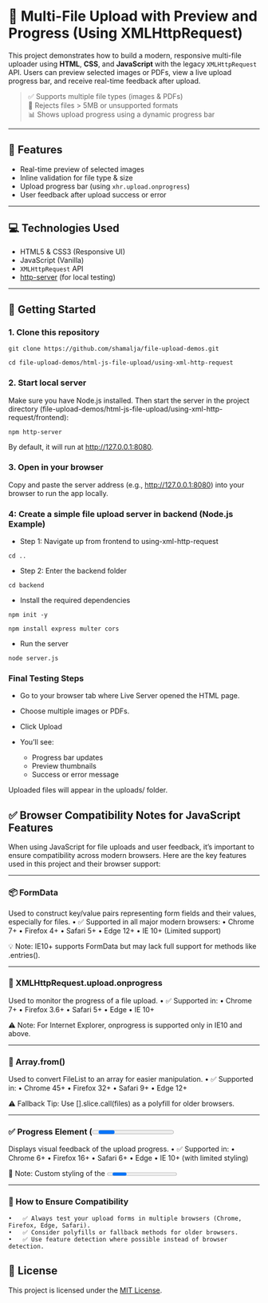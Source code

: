# 📁 Multi-File Upload with Preview and Progress (Using XMLHttpRequest)

This project demonstrates how to build a modern, responsive multi-file uploader using **HTML**, **CSS**, and **JavaScript** with the legacy `XMLHttpRequest` API. Users can preview selected images or PDFs, view a live upload progress bar, and receive real-time feedback after upload.

> ✅ Supports multiple file types (images & PDFs)  
> 🚫 Rejects files > 5MB or unsupported formats  
> 📊 Shows upload progress using a dynamic progress bar

---

## 🔧 Features

- Real-time preview of selected images
- Inline validation for file type & size
- Upload progress bar (using `xhr.upload.onprogress`)
- User feedback after upload success or error

---

## 💻 Technologies Used

- HTML5 & CSS3 (Responsive UI)
- JavaScript (Vanilla)
- `XMLHttpRequest` API
- [http-server](https://www.npmjs.com/package/http-server) (for local testing)

---

## 🚀 Getting Started

### 1. Clone this repository

`git clone https://github.com/shamalja/file-upload-demos.git`

`cd file-upload-demos/html-js-file-upload/using-xml-http-request`

### 2. Start local server

Make sure you have Node.js installed. Then start the server in the project directory (file-upload-demos/html-js-file-upload/using-xml-http-request/frontend):

`npm http-server`

By default, it will run at http://127.0.0.1:8080.

### 3. Open in your browser

Copy and paste the server address (e.g., http://127.0.0.1:8080) into your browser to run the app locally.

### 4: Create a simple file upload server in backend (Node.js Example)

- Step 1: Navigate up from frontend to using-xml-http-request

`cd ..`

- Step 2: Enter the backend folder

`cd backend`

-  Install the required dependencies

`npm init -y`

`npm install express multer cors`

- Run the server

`node server.js`

### Final Testing Steps

- Go to your browser tab where Live Server opened the HTML page.

- Choose multiple images or PDFs.

- Click Upload

- You’ll see:
  - Progress bar updates
  - Preview thumbnails
  - Success or error message

Uploaded files will appear in the uploads/ folder.

## ✅ Browser Compatibility Notes for JavaScript Features

When using JavaScript for file uploads and user feedback, it’s important to ensure compatibility across modern browsers. Here are the key features used in this project and their browser support:

---

### 📦 FormData

Used to construct key/value pairs representing form fields and their values, especially for files.
	•	✅ Supported in all major modern browsers:
	•	Chrome 7+
	•	Firefox 4+
	•	Safari 5+
	•	Edge 12+
	•	IE 10+ (Limited support)

💡 Note: IE10+ supports FormData but may lack full support for methods like .entries().

---

### 🔄 XMLHttpRequest.upload.onprogress

Used to monitor the progress of a file upload.
	•	✅ Supported in:
	•	Chrome 7+
	•	Firefox 3.6+
	•	Safari 5+
	•	Edge
	•	IE 10+

⚠️ Note: For Internet Explorer, onprogress is supported only in IE10 and above.

---

### 🔁 Array.from()

Used to convert FileList to an array for easier manipulation.
	•	✅ Supported in:
	•	Chrome 45+
	•	Firefox 32+
	•	Safari 9+
	•	Edge 12+

⚠️ Fallback Tip: Use [].slice.call(files) as a polyfill for older browsers.

---

### ✅ Progress Element (<progress>)

Displays visual feedback of the upload progress.
	•	✅ Supported in:
	•	Chrome 6+
	•	Firefox 16+
	•	Safari 6+
	•	Edge
	•	IE 10+ (with limited styling)

🎨 Note: Custom styling of the <progress> element may behave differently across browsers.

---

### 🧪 How to Ensure Compatibility
	•	✅ Always test your upload forms in multiple browsers (Chrome, Firefox, Edge, Safari).
	•	✅ Consider polyfills or fallback methods for older browsers.
	•	✅ Use feature detection where possible instead of browser detection.

## 📄 License

This project is licensed under the [MIT License](https://github.com/shamalja/file-upload-demos/blob/main/LICENSE).


